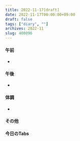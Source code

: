```yaml
---
title: 2022-11-17[draft]
date: 2022-11-17T00:00:00+09:00
draft: false
tags: ["diary", ""]
archives: 2022-11
slug: 408096
---
```

#### 午前
- 
#### 午後
- 
#### 体調
- 
#### その他
#### 今日のTabs